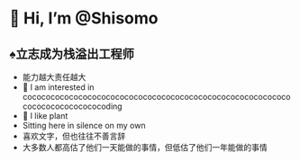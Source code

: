 # 👋 Hi, I’m @Shisomo

## ♠︎立志成为栈溢出工程师

- 能力越大责任越大
- 👀 I am interested in cocococococococococococococococococococococococococococococococococococococoding
- 🍃 I like plant
- Sitting here in silence on my own
- 喜欢文字，但也往往不善言辞
- 大多数人都高估了他们一天能做的事情，但低估了他们一年能做的事情
